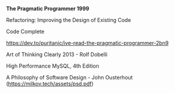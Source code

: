 **The Pragmatic Programmer 1999**

Refactoring: Improving the Design of Existing Code

Code Complete

https://dev.to/puritanic/ive-read-the-pragmatic-programmer-2bn9

Art of Thinking Clearly 2013 - Rolf Dobelli

High Performance MySQL, 4th Edition

A Philosophy of Software Design - John Ousterhout (https://milkov.tech/assets/psd.pdf)
